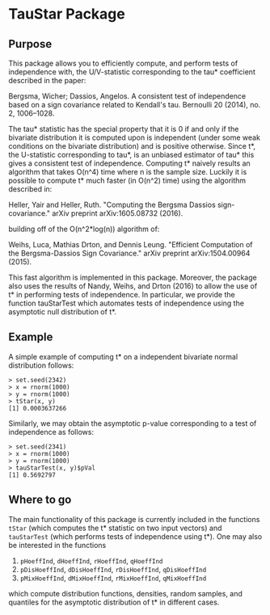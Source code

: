 # TauStar Package

## Purpose

This package allows you to efficiently compute, and perform tests of
independence with, the U/V-statistic corresponding to the tau* coefficient
described in the paper:

Bergsma, Wicher; Dassios, Angelos. A consistent test of independence based on a
sign covariance related to Kendall's tau. Bernoulli 20 (2014), no. 2, 1006–1028.

The tau* statistic has the special property that it is 0 if and only if the
bivariate distribution it is computed upon is independent (under some weak
conditions on the bivariate distribution) and is positive otherwise. Since t*, 
the U-statistic corresponding to tau*, is an unbiased estimator of tau* this 
gives a consistent test of independence. Computing t* naively results an 
algorithm that takes O(n^4) time where n is the sample size. Luckily it is 
possible to compute t* much faster (in O(n^2) time) using the algorithm 
described in:

Heller, Yair and Heller, Ruth. "Computing the Bergsma Dassios sign-covariance."
arXiv preprint arXiv:1605.08732 (2016).

building off of the O(n^2*log(n)) algorithm of:

Weihs, Luca, Mathias Drton, and Dennis Leung. "Efficient Computation of the
Bergsma-Dassios Sign Covariance." arXiv preprint arXiv:1504.00964 (2015).

This fast algorithm is implemented in this package. Moreover, the package also
uses the results of Nandy, Weihs, and Drton (2016) to allow the use of t* in
performing tests of independence. In particular, we provide the function
tauStarTest which automates tests of independence using the asymptotic null
distribution of t*.

## Example

A simple example of computing t* on a independent bivariate normal distribution
follows:

```
> set.seed(2342)
> x = rnorm(1000)
> y = rnorm(1000)
> tStar(x, y)
[1] 0.0003637266
```

Similarly, we may obtain the asymptotic p-value corresponding to a test of
independence as follows:

```
> set.seed(2341)
> x = rnorm(1000)
> y = rnorm(1000)
> tauStarTest(x, y)$pVal
[1] 0.5692797
```

## Where to go

The main functionality of this package is currently included in the functions
`tStar` (which computes the t* statistic on two input vectors) and `tauStarTest`
(which performs tests of independence using t*). One may also be interested in
the functions

1. `pHoeffInd`, `dHoeffInd`, `rHoeffInd`, `qHoeffInd`
2. `pDisHoeffInd`, `dDisHoeffInd`, `rDisHoeffInd`, `qDisHoeffInd`
3. `pMixHoeffInd`, `dMixHoeffInd`, `rMixHoeffInd`, `qMixHoeffInd`

which compute distribution functions, densities, random samples, and quantiles
for the asymptotic distribution of t* in different cases.